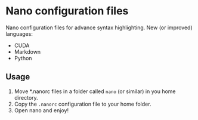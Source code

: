 # Nano configuration files
Nano configuration files for advance syntax highlighting. New (or improved) languages:

- CUDA
- Markdown
- Python

## Usage
1. Move *.nanorc files in a folder called ``nano`` (or similar) in you home directory.
2. Copy the ``.nanorc`` configuration file to your home folder.
3. Open nano and enjoy!
